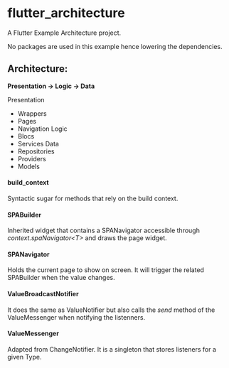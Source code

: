 # flutter_architecture

A Flutter Example Architecture project.

No packages are used in this example hence lowering the dependencies.

## Architecture: 
**Presentation -> Logic -> Data**

Presentation
* Wrappers
* Pages
* Navigation
Logic
* Blocs
* Services
Data
* Repositories
* Providers
* Models

#### build_context

Syntactic sugar for methods that rely on the build context.

#### SPABuilder

Inherited widget that contains a SPANavigator accessible through *context.spaNavigator\<T\>* and draws the page widget.

#### SPANavigator

Holds the current page to show on screen. It will trigger the related SPABuilder when the value changes.

#### ValueBroadcastNotifier

It does the same as ValueNotifier but also calls the *send* method of the ValueMessenger when notifying the listenners.

#### ValueMessenger

Adapted from ChangeNotifier. It is a singleton that stores listeners for a given Type.

